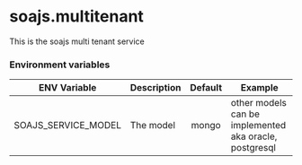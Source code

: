 # soajs.multitenant
This is the soajs multi tenant service 

### Environment variables

ENV Variable | Description | Default | Example
--- | ----- | :---: | ---
SOAJS_SERVICE_MODEL | The model | mongo | other models can be implemented aka oracle, postgresql
